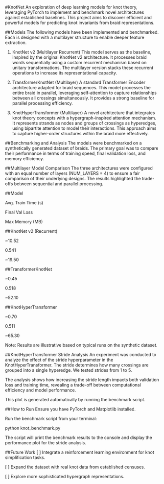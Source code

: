 #KnotNet
An exploration of deep learning models for knot theory, leveraging PyTorch to implement and benchmark novel architectures against established baselines. This project aims to discover efficient and powerful models for predicting knot invariants from braid representations.

##Models
The following models have been implemented and benchmarked. Each is designed with a multilayer structure to enable deeper feature extraction.

1. KnotNet v2 (Multilayer Recurrent)
This model serves as the baseline, inspired by the original KnotNet v2 architecture. It processes braid words sequentially using a custom recurrent mechanism based on unitary transformations. The multilayer version stacks these recurrent operations to increase its representational capacity.

2. TransformerKnotNet (Multilayer)
A standard Transformer Encoder architecture adapted for braid sequences. This model processes the entire braid in parallel, leveraging self-attention to capture relationships between all crossings simultaneously. It provides a strong baseline for parallel processing efficiency.

3. KnotHyperTransformer (Multilayer)
A novel architecture that integrates knot theory concepts with a hypergraph-inspired attention mechanism. It represents strands as nodes and groups of crossings as hyperedges, using bipartite attention to model their interactions. This approach aims to capture higher-order structures within the braid more effectively.

##Benchmarking and Analysis
The models were benchmarked on a synthetically generated dataset of braids. The primary goal was to compare their performance in terms of training speed, final validation loss, and memory efficiency.

##Multilayer Model Comparison
The three architectures were configured with an equal number of layers (NUM_LAYERS = 4) to ensure a fair comparison of their underlying designs. The results highlighted the trade-offs between sequential and parallel processing.

##Model

Avg. Train Time (s)

Final Val Loss

Max Memory (MB)

##KnotNet v2 (Recurrent)

~10.52

0.541

~19.50

##TransformerKnotNet

~0.45

0.518

~52.10

##KnotHyperTransformer

~0.70

0.511

~65.30

Note: Results are illustrative based on typical runs on the synthetic dataset.







##KnotHyperTransformer Stride Analysis
An experiment was conducted to analyze the effect of the stride hyperparameter in the KnotHyperTransformer. The stride determines how many crossings are grouped into a single hyperedge. We tested strides from 1 to 5.

The analysis shows how increasing the stride length impacts both validation loss and training time, revealing a trade-off between computational efficiency and model performance.

This plot is generated automatically by running the benchmark script.

##How to Run
Ensure you have PyTorch and Matplotlib installed.

Run the benchmark script from your terminal:

python knot_benchmark.py

The script will print the benchmark results to the console and display the performance plot for the stride analysis.

##Future Work
[ ] Integrate a reinforcement learning environment for knot simplification tasks.

[ ] Expand the dataset with real knot data from established censuses.

[ ] Explore more sophisticated hypergraph representations.
